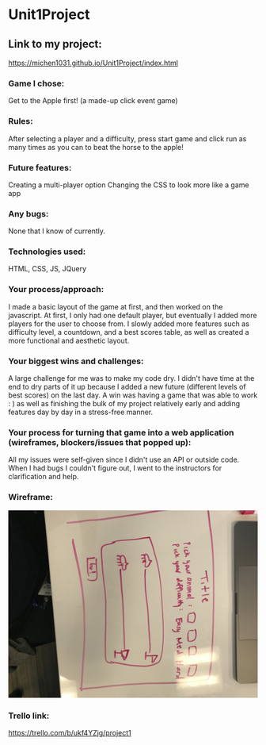 # Unit1Project

## Link to my project:
https://michen1031.github.io/Unit1Project/index.html

### Game I chose:
Get to the Apple first! (a made-up click event game)

### Rules:
After selecting a player and a difficulty, press start game and click run as many times as you can to beat the horse to the apple!

### Future features:
Creating a multi-player option
Changing the CSS to look more like a game app

### Any bugs:
None that I know of currently.

### Technologies used:
HTML, CSS, JS, JQuery

### Your process/approach:
I made a basic layout of the game at first, and then worked on the javascript. At first, I only had one default player, but eventually I added more players for the user to choose from. I slowly added more features such as difficulty level, a countdown, and a best scores table, as well as created a more functional and aesthetic layout.

### Your biggest wins and challenges:
A large challenge for me was to make my code dry. I didn't have time at the end to dry parts of it up because I added a new future (different levels of best scores) on the last day.
A win was having a game that was able to work : ) as well as finishing the bulk of my project relatively early and adding features day by day in a stress-free manner.

### Your process for turning that game into a web application (wireframes, blockers/issues that popped up):
All my issues were self-given since I didn't use an API or outside code. When I had bugs I couldn't figure out, I went to the instructors for clarification and help.

### Wireframe:
![Wireframe Image](images/Wireframe.jpeg)

### Trello link:
https://trello.com/b/ukf4YZjg/project1

